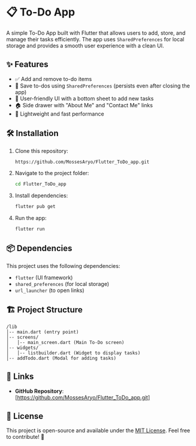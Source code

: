 # 📋 To-Do App

A simple To-Do App built with Flutter that allows users to add, store, and manage their tasks efficiently. The app uses `SharedPreferences` for local storage and provides a smooth user experience with a clean UI.

## ✨ Features
- ✅ Add and remove to-do items
- 💾 Save to-dos using `SharedPreferences` (persists even after closing the app)
- 📌 User-friendly UI with a bottom sheet to add new tasks
- 🏠 Side drawer with "About Me" and "Contact Me" links
- 🚀 Lightweight and fast performance

## 🛠️ Installation
1. Clone this repository:
   ```sh
   https://github.com/MossesAryo/Flutter_ToDo_app.git
   ```
2. Navigate to the project folder:
   ```sh
   cd Flutter_ToDo_app
   ```
3. Install dependencies:
   ```sh
   flutter pub get
   ```
4. Run the app:
   ```sh
   flutter run
   ```

## 📦 Dependencies
This project uses the following dependencies:
- `flutter` (UI framework)
- `shared_preferences` (for local storage)
- `url_launcher` (to open links)

## 🏗️ Project Structure
```
/lib
│-- main.dart (entry point)
│-- screens/
│   │-- main_screen.dart (Main To-Do screen)
│-- widgets/
│   │-- listbuilder.dart (Widget to display tasks)
│-- addTodo.dart (Modal for adding tasks)
```

## 🔗 Links
- **GitHub Repository**: [https://github.com/MossesAryo/Flutter_ToDo_app.git]


## 📝 License
This project is open-source and available under the [MIT License](LICENSE). Feel free to contribute! 🚀

